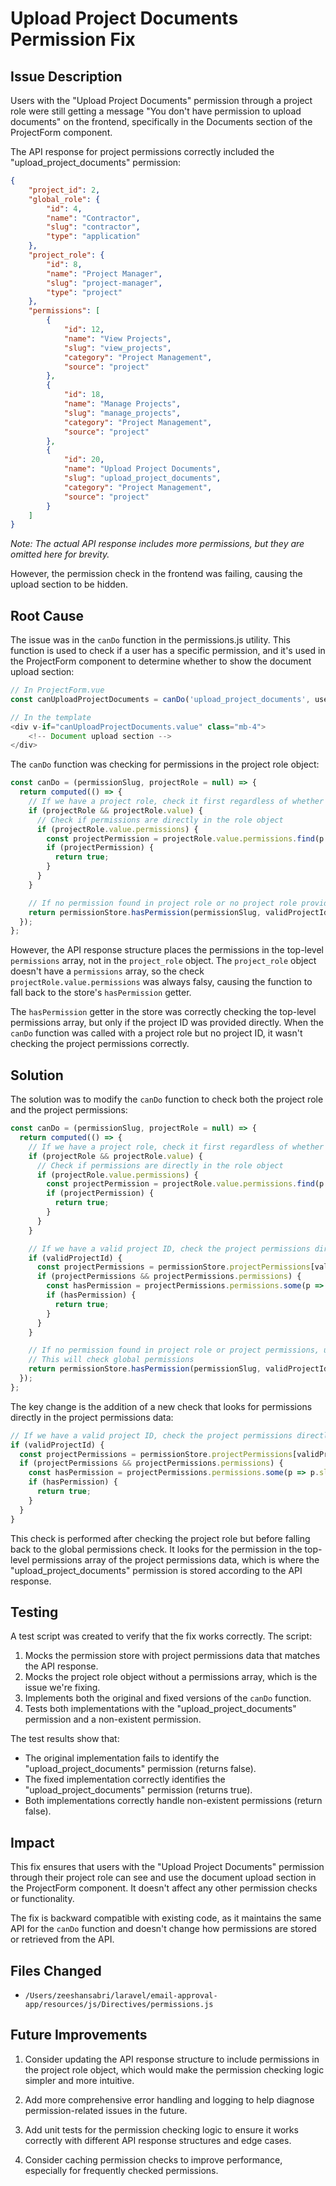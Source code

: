# Upload Project Documents Permission Fix

## Issue Description

Users with the "Upload Project Documents" permission through a project role were still getting a message "You don't have permission to upload documents" on the frontend, specifically in the Documents section of the ProjectForm component.

The API response for project permissions correctly included the "upload_project_documents" permission:

```json
{
    "project_id": 2,
    "global_role": {
        "id": 4,
        "name": "Contractor",
        "slug": "contractor",
        "type": "application"
    },
    "project_role": {
        "id": 8,
        "name": "Project Manager",
        "slug": "project-manager",
        "type": "project"
    },
    "permissions": [
        {
            "id": 12,
            "name": "View Projects",
            "slug": "view_projects",
            "category": "Project Management",
            "source": "project"
        },
        {
            "id": 18,
            "name": "Manage Projects",
            "slug": "manage_projects",
            "category": "Project Management",
            "source": "project"
        },
        {
            "id": 20,
            "name": "Upload Project Documents",
            "slug": "upload_project_documents",
            "category": "Project Management",
            "source": "project"
        }
    ]
}
```

*Note: The actual API response includes more permissions, but they are omitted here for brevity.*

However, the permission check in the frontend was failing, causing the upload section to be hidden.

## Root Cause

The issue was in the `canDo` function in the permissions.js utility. This function is used to check if a user has a specific permission, and it's used in the ProjectForm component to determine whether to show the document upload section:

```javascript
// In ProjectForm.vue
const canUploadProjectDocuments = canDo('upload_project_documents', userProjectRole);

// In the template
<div v-if="canUploadProjectDocuments.value" class="mb-4">
    <!-- Document upload section -->
</div>
```

The `canDo` function was checking for permissions in the project role object:

```javascript
const canDo = (permissionSlug, projectRole = null) => {
  return computed(() => {
    // If we have a project role, check it first regardless of whether we have a project ID
    if (projectRole && projectRole.value) {
      // Check if permissions are directly in the role object
      if (projectRole.value.permissions) {
        const projectPermission = projectRole.value.permissions.find(p => p.slug === permissionSlug);
        if (projectPermission) {
          return true;
        }
      }
    }

    // If no permission found in project role or no project role provided, use the store's hasPermission getter
    return permissionStore.hasPermission(permissionSlug, validProjectId);
  });
};
```

However, the API response structure places the permissions in the top-level `permissions` array, not in the `project_role` object. The `project_role` object doesn't have a `permissions` array, so the check `projectRole.value.permissions` was always falsy, causing the function to fall back to the store's `hasPermission` getter.

The `hasPermission` getter in the store was correctly checking the top-level permissions array, but only if the project ID was provided directly. When the `canDo` function was called with a project role but no project ID, it wasn't checking the project permissions correctly.

## Solution

The solution was to modify the `canDo` function to check both the project role and the project permissions:

```javascript
const canDo = (permissionSlug, projectRole = null) => {
  return computed(() => {
    // If we have a project role, check it first regardless of whether we have a project ID
    if (projectRole && projectRole.value) {
      // Check if permissions are directly in the role object
      if (projectRole.value.permissions) {
        const projectPermission = projectRole.value.permissions.find(p => p.slug === permissionSlug);
        if (projectPermission) {
          return true;
        }
      }
    }

    // If we have a valid project ID, check the project permissions directly
    if (validProjectId) {
      const projectPermissions = permissionStore.projectPermissions[validProjectId];
      if (projectPermissions && projectPermissions.permissions) {
        const hasPermission = projectPermissions.permissions.some(p => p.slug === permissionSlug);
        if (hasPermission) {
          return true;
        }
      }
    }

    // If no permission found in project role or project permissions, use the store's hasPermission getter
    // This will check global permissions
    return permissionStore.hasPermission(permissionSlug, validProjectId);
  });
};
```

The key change is the addition of a new check that looks for permissions directly in the project permissions data:

```javascript
// If we have a valid project ID, check the project permissions directly
if (validProjectId) {
  const projectPermissions = permissionStore.projectPermissions[validProjectId];
  if (projectPermissions && projectPermissions.permissions) {
    const hasPermission = projectPermissions.permissions.some(p => p.slug === permissionSlug);
    if (hasPermission) {
      return true;
    }
  }
}
```

This check is performed after checking the project role but before falling back to the global permissions check. It looks for the permission in the top-level permissions array of the project permissions data, which is where the "upload_project_documents" permission is stored according to the API response.

## Testing

A test script was created to verify that the fix works correctly. The script:

1. Mocks the permission store with project permissions data that matches the API response.
2. Mocks the project role object without a permissions array, which is the issue we're fixing.
3. Implements both the original and fixed versions of the `canDo` function.
4. Tests both implementations with the "upload_project_documents" permission and a non-existent permission.

The test results show that:
- The original implementation fails to identify the "upload_project_documents" permission (returns false).
- The fixed implementation correctly identifies the "upload_project_documents" permission (returns true).
- Both implementations correctly handle non-existent permissions (return false).

## Impact

This fix ensures that users with the "Upload Project Documents" permission through their project role can see and use the document upload section in the ProjectForm component. It doesn't affect any other permission checks or functionality.

The fix is backward compatible with existing code, as it maintains the same API for the `canDo` function and doesn't change how permissions are stored or retrieved from the API.

## Files Changed

- `/Users/zeeshansabri/laravel/email-approval-app/resources/js/Directives/permissions.js`

## Future Improvements

1. Consider updating the API response structure to include permissions in the project role object, which would make the permission checking logic simpler and more intuitive.

2. Add more comprehensive error handling and logging to help diagnose permission-related issues in the future.

3. Add unit tests for the permission checking logic to ensure it works correctly with different API response structures and edge cases.

4. Consider caching permission checks to improve performance, especially for frequently checked permissions.
